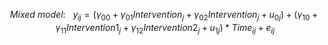  $$Mixed~model: ~~~{y_{ij} = (\gamma_{00}+ \gamma_{01}Intervention_{j} + \gamma_{02}Intervention_{j} + u_{0j}) + (\gamma_{10}}+\gamma_{11}Intervention1_{j} +\gamma_{12}Intervention2_{j} +u_{1j})*Time_{ij} + e_{ij} $$
